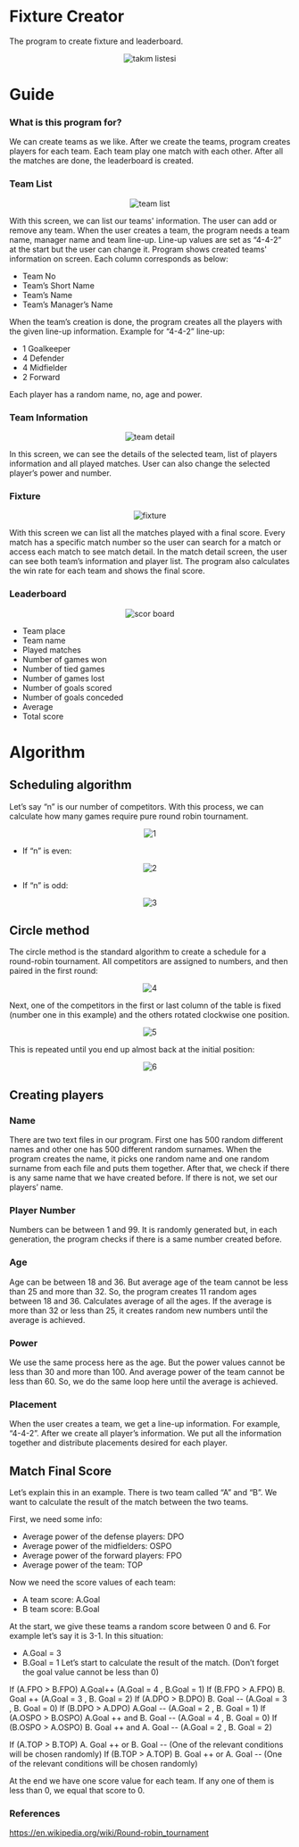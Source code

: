 # Fixture Creator
 The program to create fixture and leaderboard.

<p align="center">
  <img src="https://user-images.githubusercontent.com/74189776/147376449-49337c50-5b38-43c0-b33d-68cd9b217913.png" alt="takım listesi"/>
</p>

# Guide

### What is this program for?

We can create teams as we like. After we create the teams, program creates players for each team. Each team play one match with each other. After all the matches are done, the leaderboard is created.

### Team List

<p align="center">
  <img src="https://user-images.githubusercontent.com/74189776/147376451-28d3b3a6-a1e0-4a61-92d5-a1af2d66cec5.gif" alt="team list"/>
</p>

With this screen, we can list our teams' information. The user can add or remove any team. When the user creates a team, the program needs a team name, manager name and team line-up. Line-up values are set as “4-4-2” at the start but the user can change it.
Program shows created teams' information on screen. Each column corresponds as below:

*	Team No
*	Team’s Short Name
*	Team’s Name
*	Team’s Manager’s Name

When the team’s creation is done, the program creates all the players with the given line-up information. 
Example for “4-4-2” line-up:

*	1 Goalkeeper
*	4 Defender
*	4 Midfielder
*	2 Forward

Each player has a random name, no, age and power.

### Team Information

<p align="center">
  <img src="https://user-images.githubusercontent.com/74189776/147376454-89bca882-16aa-40a9-aea2-ed4a3aa0b844.gif" alt="team detail"/>
</p>

In this screen, we can see the details of the selected team, list of players information and all played matches. User can also change the selected player’s power and number.

### Fixture

<p align="center">
  <img src="https://user-images.githubusercontent.com/74189776/147376461-e4d0d864-72e7-496e-8a6e-49d591c89e3f.gif" alt="fixture"/>
</p>

With this screen we can list all the matches played with a final score. Every match has a specific match number so the user can search for a match or access each match to see match detail.
In the match detail screen, the user can see both team’s information and player list. The program also calculates the win rate for each team and shows the final score. 

### Leaderboard

<p align="center">
  <img src="https://user-images.githubusercontent.com/74189776/147376463-4d475b46-8839-4c19-aaf1-157b3667867d.png" alt="scor board"/>
</p>

*	Team place
*	Team name
*	Played matches
*	Number of games won
*	Number of tied games
*	Number of games lost
*	Number of goals scored
*	Number of goals conceded
*	Average
*	Total score

# Algorithm

## Scheduling algorithm

Let’s say “n” is our number of competitors. With this process, we can calculate how many games require pure round robin tournament.

<p align="center">
  <img src="https://user-images.githubusercontent.com/74189776/147376465-8a0b7854-e117-4e67-96e5-f2430ca4b2c6.png" alt="1"/>
</p>

* If “n” is even:

<p align="center">
  <img src="https://user-images.githubusercontent.com/74189776/147376473-ed19f7f1-0576-4437-8448-3cfa21e21762.png" alt="2"/>
</p>

* If “n” is odd:

<p align="center">
  <img src="https://user-images.githubusercontent.com/74189776/147376476-a45b5e5f-c93d-48cf-9e4a-a2d5af2d20db.png" alt="3"/>
</p>

## Circle method

The circle method is the standard algorithm to create a schedule for a round-robin tournament. All competitors are assigned to numbers, and then paired in the first round:

<p align="center">
  <img src="https://user-images.githubusercontent.com/74189776/147376481-49403780-ff53-41bb-93b2-2f47b5a0bd9d.png" alt="4"/>
</p>

Next, one of the competitors in the first or last column of the table is fixed (number one in this example) and the others rotated clockwise one position.

<p align="center">
  <img src="https://user-images.githubusercontent.com/74189776/147376488-d529ee20-3440-44ff-9eeb-16098495a7bf.png" alt="5"/>
</p>

This is repeated until you end up almost back at the initial position:

<p align="center">
  <img src="https://user-images.githubusercontent.com/74189776/147376491-ad624850-7307-4285-866b-90ed073c0013.png" alt="6"/>
</p>

## Creating players

### Name

There are two text files in our program. First one has 500 random different names and other one has 500 different random surnames. When the program creates the name, it picks one random name and one random surname from each file and puts them together. After that, we check if there is any same name that we have created before. If there is not, we set our players’ name.

### Player Number

Numbers can be between 1 and 99. It is randomly generated but, in each generation, the program checks if there is a same number created before.

### Age

Age can be between 18 and 36. But average age of the team cannot be less than 25 and more than 32. So, the program creates 11 random ages between 18 and 36. Calculates average of all the ages. If the average is more than 32 or less than 25, it creates random new numbers until the average is achieved.

### Power

We use the same process here as the age. But the power values cannot be less than 30 and more than 100. And average power of the team cannot be less than 60. So, we do the same loop here until the average is achieved.

### Placement

When the user creates a team, we get a line-up information. For example, “4-4-2”. After we create all player’s information. We put all the information together and distribute placements desired for each player. 

## Match Final Score

Let’s explain this in an example. There is two team called “A” and “B”. We want to calculate the result of the match between the two teams.

First, we need some info:
*	Average power of the defense players: DPO
*	Average power of the midfielders: OSPO
*	Average power of the forward players: FPO
*	Average power of the team: TOP

Now we need the score values of each team:
*	A team score: A.Goal
*	B team score: B.Goal


At the start, we give these teams a random score between 0 and 6. For example let’s say it is 3-1.  In this situation:
*	A.Goal = 3
*	B.Goal = 1
Let’s start to calculate the result of the match. (Don’t forget the goal value cannot be less than 0)

If (A.FPO > B.FPO) A.Goal++ (A.Goal = 4 , B.Goal = 1)
If (B.FPO > A.FPO) B. Goal ++ (A.Goal = 3 , B. Goal = 2)
If (A.DPO > B.DPO) B. Goal -- (A.Goal = 3 , B. Goal = 0)
If (B.DPO > A.DPO) A.Goal -- (A.Goal = 2 , B. Goal = 1)
If (A.OSPO > B.OSPO) A.Goal ++ and B. Goal -- (A.Goal = 4 , B. Goal = 0)
If (B.OSPO > A.OSPO) B. Goal ++ and A. Goal -- (A.Goal = 2 , B. Goal = 2)

If (A.TOP > B.TOP) A. Goal ++ or B. Goal -- (One of the relevant conditions will be chosen randomly)
If (B.TOP > A.TOP) B. Goal ++ or A. Goal -- (One of the relevant conditions will be chosen randomly)

At the end we have one score value for each team. If any one of them is less than 0, we equal that score to 0.

### References

https://en.wikipedia.org/wiki/Round-robin_tournament
